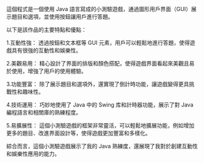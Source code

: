 這個程式是一個使用 Java 語言寫成的小測驗遊戲，通過圖形用戶界面（GUI）展示題目和選項，並使用按鈕讓用戶進行答題。
  
以下是該作品的主要特點和優點：  
  
1.互動性強： 透過按鈕和文本框等 GUI 元素，用戶可以輕鬆地進行答題，使得遊戲具有很強的互動性和娛樂性。 
  
2.美觀易用： 精心設計了界面的排版和顏色搭配，使得遊戲界面看起來美觀且易於使用，增強了用戶的使用體驗。  
  
3.功能豐富： 除了展示題目和選項外，還實現了倒計時功能，讓遊戲變得更具挑戰性和趣味性。 
  
4.技術運用： 巧妙地使用了 Java 中的 Swing 库和計時器功能，展示了對 Java 編程語言和相關庫的熟練程度。  
  
5.易擴展性： 這個小測驗遊戲的框架非常靈活，可以輕鬆地擴展功能，例如增加更多的題目、改進界面設計等，使得遊戲更加豐富和多樣化。      

綜合而言，這個小測驗遊戲展示了我的 Java 熟練度，還展現了我對於創建互動性和娛樂性應用的能力。  
